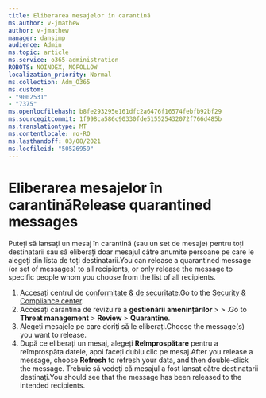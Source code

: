 ```yaml
---
title: Eliberarea mesajelor în carantină
ms.author: v-jmathew
author: v-jmathew
manager: dansimp
audience: Admin
ms.topic: article
ms.service: o365-administration
ROBOTS: NOINDEX, NOFOLLOW
localization_priority: Normal
ms.collection: Adm_O365
ms.custom:
- "9002531"
- "7375"
ms.openlocfilehash: b8fe293295e161dfc2a6476f16574febfb92bf29
ms.sourcegitcommit: 1f998ca586c90330fde515525432072f766d485b
ms.translationtype: MT
ms.contentlocale: ro-RO
ms.lasthandoff: 03/08/2021
ms.locfileid: "50526959"
---
```

# <a name="release-quarantined-messages"></a><span data-ttu-id="d7621-102">Eliberarea mesajelor în carantină</span><span class="sxs-lookup"><span data-stu-id="d7621-102">Release quarantined messages</span></span>

<span data-ttu-id="d7621-103">Puteți să lansați un mesaj în carantină (sau un set de mesaje) pentru toți destinatarii sau să eliberați doar mesajul către anumite persoane pe care le alegeți din lista de toți destinatarii.</span><span class="sxs-lookup"><span data-stu-id="d7621-103">You can release a quarantined message (or set of messages) to all recipients, or only release the message to specific people whom you choose from the list of all recipients.</span></span>

1. <span data-ttu-id="d7621-104">Accesați centrul de [conformitate & de securitate](https://go.microsoft.com/fwlink/p/?linkid=2077143).</span><span class="sxs-lookup"><span data-stu-id="d7621-104">Go to the [Security & Compliance center](https://go.microsoft.com/fwlink/p/?linkid=2077143).</span></span>
2. <span data-ttu-id="d7621-105">Accesați carantina de revizuire a **gestionării amenințărilor**  >    >  .</span><span class="sxs-lookup"><span data-stu-id="d7621-105">Go to **Threat management** > **Review** > **Quarantine**.</span></span>
3. <span data-ttu-id="d7621-106">Alegeți mesajele pe care doriți să le eliberați.</span><span class="sxs-lookup"><span data-stu-id="d7621-106">Choose the message(s) you want to release.</span></span>
4. <span data-ttu-id="d7621-107">După ce eliberați un mesaj, alegeți **Reîmprospătare** pentru a reîmprospăta datele, apoi faceți dublu clic pe mesaj.</span><span class="sxs-lookup"><span data-stu-id="d7621-107">After you release a message, choose **Refresh** to refresh your data, and then double-click the message.</span></span> <span data-ttu-id="d7621-108">Trebuie să vedeți că mesajul a fost lansat către destinatarii destinați.</span><span class="sxs-lookup"><span data-stu-id="d7621-108">You should see that the message has been released to the intended recipients.</span></span>
